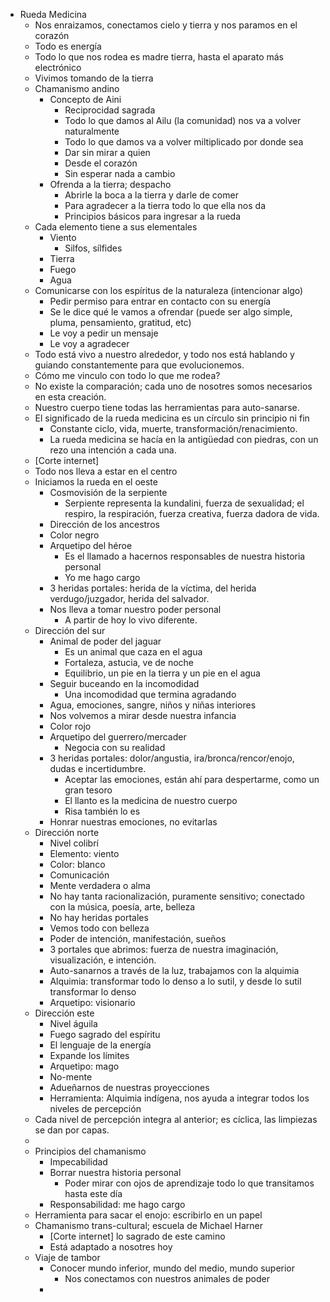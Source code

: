 - Rueda Medicina
	- Nos enraizamos, conectamos cielo y tierra y nos paramos en el corazón
	- Todo es energía
	- Todo lo que nos rodea es madre tierra, hasta el aparato más electrónico
	- Vivimos tomando de la tierra
	- Chamanismo andino
		- Concepto de Aini
			- Reciprocidad sagrada
			- Todo lo que damos al Ailu (la comunidad) nos va a volver naturalmente
			- Todo lo que damos va a volver miltiplicado por donde sea
			- Dar sin mirar a quien
			- Desde el corazón
			- Sin esperar nada a cambio
		- Ofrenda a la tierra; despacho
			- Abrirle la boca a la tierra y darle de comer
			- Para agradecer a la tierra todo lo que ella nos da
			- Principios básicos para ingresar a la rueda
	- Cada elemento tiene a sus elementales
		- Viento
			- Silfos, sílfides
		- Tierra
		- Fuego
		- Agua
	- Comunicarse con los espíritus de la naturaleza (intencionar algo)
		- Pedir permiso para entrar en contacto con su energía
		- Se le dice qué le vamos a ofrendar (puede ser algo simple, pluma, pensamiento, gratitud, etc)
		- Le voy a pedir un mensaje
		- Le voy a agradecer
	- Todo está vivo a nuestro alrededor, y todo nos está hablando y guiando constantemente para que evolucionemos.
	- Cómo me vinculo con todo lo que me rodea?
	- No existe la comparación; cada uno de nosotres somos necesarios en esta creación.
	- Nuestro cuerpo tiene todas las herramientas para auto-sanarse.
	- El significado de la rueda medicina es un círculo sin principio ni fin
		- Constante ciclo, vida, muerte, transformación/renacimiento.
		- La rueda medicina se hacía en la antigüedad con piedras, con un rezo una intención a cada una.
	- [Corte internet]
	- Todo nos lleva a estar en el centro
	- Iniciamos la rueda en el oeste
		- Cosmovisión de la serpiente
			- Serpiente representa la kundalini, fuerza de sexualidad; el respiro, la respiración, fuerza creativa, fuerza dadora de vida.
		- Dirección de los ancestros
		- Color negro
		- Arquetipo del héroe
			- Es el llamado a hacernos responsables de nuestra historia personal
			- Yo me hago cargo
		- 3 heridas portales: herida de la víctima, del herida verdugo/juzgador, herida del salvador.
		- Nos lleva a tomar nuestro poder personal
			- A partir de hoy lo vivo diferente.
	- Dirección del sur
		- Animal de poder del jaguar
			- Es un animal que caza en el agua
			- Fortaleza, astucia, ve de noche
			- Equilibrio, un pie en la tierra y un pie en el agua
		- Seguir buceando en la incomodidad
			- Una incomodidad que termina agradando
		- Agua, emociones, sangre, niños y niñas interiores
		- Nos volvemos a mirar desde nuestra infancia
		- Color rojo
		- Arquetipo del guerrero/mercader
			- Negocia con su realidad
		- 3 heridas portales: dolor/angustia, ira/bronca/rencor/enojo, dudas e incertidumbre.
			- Aceptar las emociones, están ahí para despertarme, como un gran tesoro
			- El llanto es la medicina de nuestro cuerpo
			- Risa también lo es
		- Honrar nuestras emociones, no evitarlas
	- Dirección norte
		- Nivel colibrí
		- Elemento: viento
		- Color: blanco
		- Comunicación
		- Mente verdadera o alma
		- No hay tanta racionalización, puramente sensitivo; conectado con la música, poesía, arte, belleza
		- No hay heridas portales
		- Vemos todo con belleza
		- Poder de intención, manifestación, sueños
		- 3 portales que abrimos: fuerza de nuestra imaginación, visualización, e intención.
		- Auto-sanarnos a través de la luz, trabajamos con la alquimia
		- Alquimia: transformar todo lo denso a lo sutil, y desde lo sutil transformar lo denso
		- Arquetipo: visionario
	- Dirección este
		- Nivel águila
		- Fuego sagrado del espíritu
		- El lenguaje de la energía
		- Expande los límites
		- Arquetipo: mago
		- No-mente
		- Adueñarnos de nuestras proyecciones
		- Herramienta: Alquimia indígena, nos ayuda a integrar todos los niveles de percepción
	- Cada nivel de percepción integra al anterior; es cíclica, las limpiezas se dan por capas.
	-
	- Principios del chamanismo
		- Impecabilidad
		- Borrar nuestra historia personal
			- Poder mirar con ojos de aprendizaje todo lo que transitamos hasta este día
		- Responsabilidad: me hago cargo
	- Herramienta para sacar el enojo: escribirlo en un papel
	- Chamanismo trans-cultural; escuela de Michael Harner
		- [Corte internet] lo sagrado de este camino
		- Está adaptado a nosotres hoy
	- Viaje de tambor
		- Conocer mundo inferior, mundo del medio, mundo superior
			- Nos conectamos con nuestros animales de poder
		-